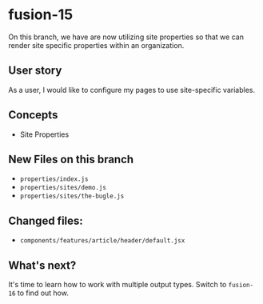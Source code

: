 # fusion-15

On this branch, we have are now utilizing site properties so that we can render site specific properties within an organization.

## User story
As a user, I would like to configure my pages to use site-specific variables.

## Concepts
- Site Properties

## New Files on this branch
-  `properties/index.js `
-  `properties/sites/demo.js`
-  `properties/sites/the-bugle.js`

## Changed files:
- `components/features/article/header/default.jsx`

## What's next?
It's time to learn how to work with multiple output types. Switch to `fusion-16` to find out how.
